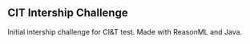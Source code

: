 ## CIT Intership Challenge  

Initial intership challenge for CI&T test.
Made with ReasonML and Java.
